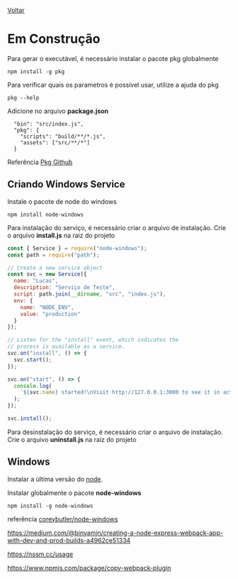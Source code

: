 [Voltar](/Readme.md)

# Em Construção

Para gerar o executável, é necessário instalar o pacote pkg globalmente

```
npm install -g pkg
```

Para verificar quais os parametros é possível usar, utilize a ajuda do pkg

```
pkg --help
```

Adicione no arquivo **package.json**

```
  "bin": "src/index.js",
  "pkg": {
    "scripts": "build/**/*.js",
    "assets": ["src/**/*"]
  }
```

Referência [Pkg Github](https://github.com/zeit/pkg)

## Criando Windows Service

Instale o pacote de node do windows

```
npm install node-windows
```

Para instalação do serviço, é necessário criar o arquivo de instalação. Crie o arquivo **install.js** na raiz do projeto

```js
const { Service } = require("node-windows");
const path = require("path");

// Create a new service object
const svc = new Service({
  name: "Lucas",
  description: "Serviço de Teste",
  script: path.join(__dirname, "src", "index.js"),
  env: {
    name: "NODE_ENV",
    value: "production"
  }
});

// Listen for the "install" event, which indicates the
// process is available as a service.
svc.on("install", () => {
  svc.start();
});

svc.on("start", () => {
  console.log(
    `${svc.name} started!\nVisit http://127.0.0.1:3000 to see it in action.`
  );
});

svc.install();
```

Para desinstalação do serviço, é necessário criar o arquivo de instalação. Crie o arquivo **uninstall.js** na raiz do projeto

## Windows

Instalar a última versão do [node]().

Instalar globalmente o pacote **node-windows**

```
npm install -g node-windows
```

referência [coreybutler/node-windows](https://github.com/coreybutler/node-windows)

https://medium.com/@binyamin/creating-a-node-express-webpack-app-with-dev-and-prod-builds-a4962ce51334

https://nssm.cc/usage

https://www.npmjs.com/package/copy-webpack-plugin
